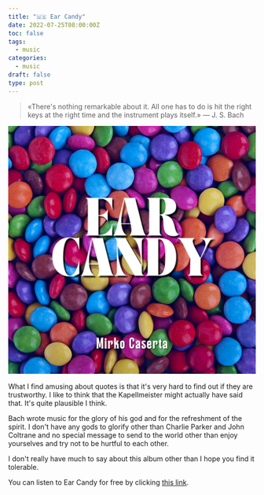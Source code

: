 ```yaml
---
title: "🇺🇸 Ear Candy"
date: 2022-07-25T08:00:00Z
toc: false
tags:
  - music
categories:
  - music
draft: false
type: post
---
```


> «There's nothing remarkable about it. All one has to do is hit the right keys
> at the right time and the instrument plays itself.» — J. S. Bach

![album cover](/images/posts/ear-candy-album-cover.png)

What I find amusing about quotes is that it's very hard to find out if they are
trustworthy. I like to think that the Kapellmeister might actually have said
that. It's quite plausible I think.

Bach wrote music for the glory of his god and for the refreshment of the spirit.
I don't have any gods to glorify other than Charlie Parker and John Coltrane and
no special message to send to the world other than enjoy yourselves and try not
to be hurtful to each other.

I don't really have much to say about this album other than I hope you find it
tolerable.

You can listen to Ear Candy for free by clicking
[this link](https://album.link/ear-candy).

